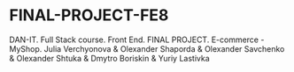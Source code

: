 # FINAL-PROJECT-FE8
DAN-IT. Full Stack course. Front End. FINAL PROJECT. E-commerce - MyShop. Julia Verchyonova &amp; Olexander Shaporda &amp; Olexander Savchenko &amp; Olexander Shtuka &amp; Dmytro Boriskin &amp; Yuriy Lastivka
